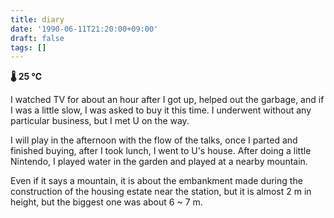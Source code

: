 ```yaml
---
title: diary
date: '1990-06-11T21:20:00+09:00'
draft: false
tags: []
---
```


**🌡 25 ℃**

I watched TV for about an hour after I got up, helped out the garbage, and if I was a little slow, I was asked to buy it this time. I underwent without any particular business, but I met U on the way.

I will play in the afternoon with the flow of the talks, once I parted and finished buying, after I took lunch, I went to U's house. After doing a little Nintendo, I played water in the garden and played at a nearby mountain.

Even if it says a mountain, it is about the embankment made during the construction of the housing estate near the station, but it is almost 2 m in height, but the biggest one was about 6 ~ 7 m.